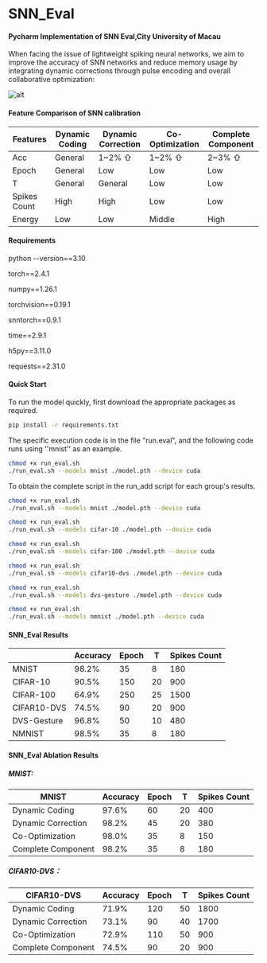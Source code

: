 # SNN_Eval

#### Pycharm Implementation of SNN Eval,City University of Macau

When facing the issue of lightweight spiking neural networks, we aim to improve the accuracy of SNN networks and reduce memory usage by integrating dynamic corrections through pulse encoding and overall collaborative optimization:

![alt](流程示意图snn.aaaaaaaaaaaa.png)

#### Feature Comparison of SNN calibration

| Features     | Dynamic Coding | Dynamic Correction | Co-Optimization | Complete Component |
| ------------ | -------------- | ------------------ | --------------- | ------------------ |
| Acc          | General        | 1~2% ⇧             | 1~2% ⇧          | 2~3% ⇧             |
| Epoch        | General        | Low                | Low             | Low                |
| T            | General        | General            | Low             | Low                |
| Spikes Count | High           | High               | Low             | Low                |
| Energy       | Low            | Low                | Middle          | High               |

#### Requirements

python --version==3.10

torch==2.4.1

numpy==1.26.1

torchvision==0.19.1

snntorch==0.9.1

time==2.9.1

h5py==3.11.0

requests==2.31.0

#### Quick Start

To run the model quickly, first download the appropriate packages as required.

```bash
pip install -r requirements.txt
```

The specific execution code is in the file "run.eval", and the following code runs using ''mnist'' as an example.

```bash
chmod +x run_eval.sh
./run_eval.sh --models mnist ./model.pth --device cuda
```

To obtain the complete script in the run_add script for each group's results.

```bash
chmod +x run_eval.sh
./run_eval.sh --models mnist ./model.pth --device cuda

chmod +x run_eval.sh
./run_eval.sh --models cifar-10 ./model.pth --device cuda

chmod +x run_eval.sh
./run_eval.sh --models cifar-100 ./model.pth --device cuda

chmod +x run_eval.sh
./run_eval.sh --models cifar10-dvs ./model.pth --device cuda

chmod +x run_eval.sh
./run_eval.sh --models dvs-gesture ./model.pth --device cuda

chmod +x run_eval.sh
./run_eval.sh --models nmnist ./model.pth --device cuda
```

#### SNN_Eval Results

|             | Accuracy | Epoch | T    | Spikes Count |
| ----------- | -------- | ----- | ---- | ------------ |
| MNIST       | 98.2%    | 35    | 8    | 180          |
| CIFAR-10    | 90.5%    | 150   | 20   | 900          |
| CIFAR-100   | 64.9%    | 250   | 25   | 1500         |
| CIFAR10-DVS | 74.5%    | 90    | 20   | 900          |
| DVS-Gesture | 96.8%    | 50    | 10   | 480          |
| NMNIST      | 98.5%    | 35    | 8    | 180          |

#### SNN_Eval Ablation Results

##### MNIST:

| MNIST              | Accuracy | Epoch | T    | Spikes Count |
| ------------------ | -------- | ----- | ---- | ------------ |
| Dynamic Coding     | 97.6%    | 60    | 20   | 400          |
| Dynamic Correction | 98.2%    | 45    | 20   | 380          |
| Co-Optimization    | 98.0%    | 35    | 8    | 150          |
| Complete Component | 98.2%    | 35    | 8    | 180          |

##### CIFAR10-DVS：

| CIFAR10-DVS        | Accuracy | Epoch | T    | Spikes Count |
| ------------------ | -------- | ----- | ---- | ------------ |
| Dynamic Coding     | 71.9%    | 120   | 50   | 1800         |
| Dynamic Correction | 73.1%    | 90    | 40   | 1700         |
| Co-Optimization    | 72.9%    | 110   | 50   | 900          |
| Complete Component | 74.5%    | 90    | 20   | 900          |

